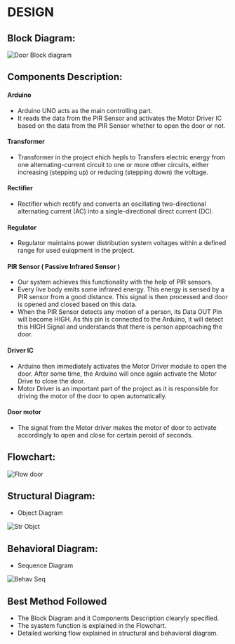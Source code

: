# DESIGN
## Block Diagram:
 ![Door Block diagram](https://user-images.githubusercontent.com/98866123/157154809-0abc7ee3-cf73-497b-82e8-9d8d8038d024.PNG)
## Components Description:
 #### Arduino
  *  Arduino UNO acts as the main controlling part.
  *  It reads the data from the PIR Sensor and activates the Motor Driver IC based on the data from the PIR Sensor whether to open the door or not.  
 #### Transformer
  * Transformer in the project ehich hepls to Transfers electric energy from one alternating-current circuit to one or more other circuits, either increasing (stepping up) or         reducing (stepping down) the voltage.
 #### Rectifier
  *  Rectifier which rectify and converts an oscillating two-directional alternating current (AC) into a single-directional direct current (DC).
 #### Regulator
  *  Regulator maintains power distribution system voltages within a defined range for used euiqpment in the project.
 #### PIR Sensor ( Passive Infrared Sensor )
  * Our system achieves this functionality with the help of PIR sensors. 
  * Every live body emits some infrared energy. This energy is sensed by a PIR sensor from a good distance. This signal is then processed and door is opened and closed based on       this data.
  * When the PIR Sensor detects any motion of a person, its Data OUT Pin will become HIGH. As this pin is connected to the Arduino, it will detect this HIGH Signal and understands     that there is person approaching the door.
 #### Driver IC
  * Arduino then immediately activates the Motor Driver module to open the door. After some time, the Arduino will once again activate the Motor Drive to close the door.    
  * Motor Driver is an important part of the project as it is responsible for driving the motor of the door to open automatically.  
 #### Door motor
  * The signal from the Motor driver makes the motor of door to activate accordingly to open and close for certain peroid of seconds.
  
## Flowchart:
![Flow door](https://user-images.githubusercontent.com/98866123/157177280-858aa452-06cb-4fbe-aa2a-7f59784308d4.png)

## Structural Diagram:
 * Object Diagram
  
![Str Objct](https://user-images.githubusercontent.com/98866123/157230510-55dbdea9-df2d-4315-af8e-7296057e6225.png)

## Behavioral Diagram:
 * Sequence Diagram
 
 ![Behav Seq](https://user-images.githubusercontent.com/98866123/157214731-1a4d537c-4297-4fd6-82b4-daf54edc5b25.png)

## Best Method Followed
* The Block Diagram and it Components Description clearyly specified.
* The syastem function is explained in the Flowchart.
* Detailed working flow explained in structural and behavioral diagram.

